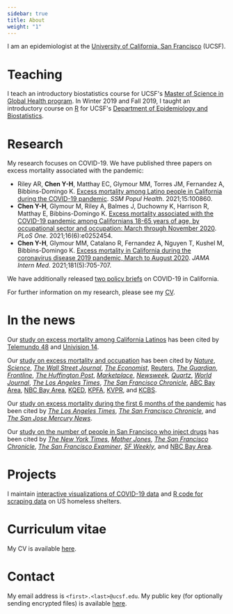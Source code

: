 ```yaml
---
sidebar: true
title: About 
weight: "1"
---
```


I am an epidemiologist at the [University of California, San Francisco](https://ucsf.edu) (UCSF).

# Teaching

I teach an introductory biostatistics course for UCSF's [Master of Science in Global Health program](https://globalhealthsciences.ucsf.edu/education/masters-program). In Winter 2019 and Fall 2019, I taught an introductory course on [R](https://r-project.org) for UCSF's [Department of Epidemiology and Biostatistics](https://epibiostat.ucsf.edu).

# Research

My research focuses on COVID-19. We have published three papers on excess mortality associated with the pandemic:

- Riley AR, **Chen Y-H**, Matthay EC, Glymour MM, Torres JM, Fernandez A, Bibbins-Domingo K. [Excess mortality among Latino people in California during the COVID-19 pandemic](https://doi.org/10.1016/j.ssmph.2021.100860). *SSM Popul Health*. 2021;15:100860.
- **Chen Y-H**, Glymour M, Riley A, Balmes J, Duchowny K, Harrison R, Matthay E, Bibbins-Domingo K. [Excess mortality associated with the COVID-19 pandemic among Californians 18-65 years of age, by occupational sector and occupation: March through November 2020](https://dx.doi.org/10.1371/journal.pone.0252454). *PLoS One*. 2021;16(6):e0252454. 
- **Chen Y-H**, Glymour MM, Catalano R, Fernandez A, Nguyen T, Kushel M, Bibbins-Domingo K. [Excess mortality in California during the coronavirus disease 2019 pandemic, March to August 2020](https://dx.doi.org/10.1001/jamainternmed.2020.7578). *JAMA Intern Med*. 2021;181(5):705-707.

We have additionally released [two policy briefs](https://epibiostat.ucsf.edu/news/california-covid-related-deaths-research-policy-briefs) on COVID-19 in California.

For further information on my research, please see my [CV](cv_yea-hung_chen.pdf).

# In the news

Our [study on excess mortality among California Latinos](https://doi.org/10.1016/j.ssmph.2021.100860) has been cited by [Telemundo 48](https://www.telemundoareadelabahia.com/noticias/local/estudio-los-latinos-son-la-comunidad-que-ha-registrado-mas-muertes-por-coronavirus/2126348/) and [Univision 14](https://www.univision.com/local/san-francisco-kdtv/estudio-revela-que-la-mayoria-de-las-muertes-por-coronavirus-en-california-han-sido-en-latinos-video).

Our [study on excess mortality and occupation](https://dx.doi.org/10.1371/journal.pone.0252454) has been cited by [*Nature*](https://www.nature.com/immersive/d41586-021-00943-x/index.html), [*Science*](press/2021_science.pdf), [*The Wall Street Journal*](https://www.wsj.com/articles/pandemic-wears-on-essential-workers-everybody-forgets-that-youre-still-on-the-front-line-11612197832), [*The Economist*](https://www.economist.com/special-report/2021/04/08/the-biggest-losers-from-covid-19), [Reuters](https://www.reuters.com/article/us-usa-economy-unemployment-idUSKBN2A128L),  [*The Guardian*](https://www.theguardian.com/us-news/2021/feb/23/california-coronavirus-vaccines-essential-workers), [*Frontline*](https://www.pbs.org/wgbh/frontline/article/undocumented-workers-farmworker-vaccine-priority-big-ag-states/), [*The Huffington Post*](https://www.huffpost.com/entry/study-finds-essential-workers-like-cooks-are-more-likely-to-die-of-covid-19_n_60103359c5b67848ee7bac4a), [*Marketplace*](https://www.marketplace.org/2021/01/27/food-workers-greatest-risk-death-pandemic-study/),  [*Newsweek*](https://www.newsweek.com/california-governor-gavin-newsom-facing-recall-effort-puts-essential-workers-risk-1564933), [*Quartz*](https://qz.com/1962493/a-new-study-shows-occupations-with-the-highest-covid-death-rates/), [*World Journal*](https://www.worldjournal.com/wj/story/121519/5215282), [*The Los Angeles Times*](https://www.latimes.com/california/story/2021-03-01/california-farmworkers-vaccine-rollout-confusion-inequities), [*The San Francisco Chronicle*](https://www.sfchronicle.com/bayarea/article/California-s-essential-workers-dying-in-greater-15893374.php), [ABC Bay Area](https://abc7news.com/coronavirus-jobs-covid-study-ucsf/9987621/), [NBC Bay Area](https://www.nbcbayarea.com/news/coronavirus/ucsf-research-shows-industries-in-which-workers-are-most-likely-to-die-from-covid/2450833/), [KQED](https://www.kqed.org/coronavirusliveupdates/science/1972411/study-shows-california-essential-workers-with-high-excess-mortality-during-pandemic), [KPFA](https://kpfa.org/episode/upfront-february-8-2021/), [KVPR](https://www.kvpr.org/post/report-during-8-months-2020-deaths-among-farm-workers-rose-40-percent), and [KCBS](https://www.radio.com/kcbsradio/news/state/which-california-jobs-have-the-highest-covid-19-death-rate).

Our [study on excess mortality during the first 6 months of the pandemic](https://dx.doi.org/10.1001/jamainternmed.2020.7578) has been cited by [*The Los Angeles Times*](https://www.latimes.com/california/story/2021-02-16/covid-19-declines-los-angeles-latinos-devastation), [*The San Francisco Chronicle*](https://www.sfchronicle.com/bayarea/article/This-is-how-many-more-Californians-died-in-15834401.php), and [*The San Jose Mercury News*](https://www.mercurynews.com/2021/01/27/40000-excess-deaths-in-2020-and-other-things-we-learned-from-california-death-data/). 

Our [study on the number of people in San Francisco who inject drugs](https://link.springer.com/article/10.1007/s10461-015-1268-7) has been cited by [*The New York Times*](https://www.nytimes.com/2017/10/05/us/california-today-a-drug-crisis-proposal.html), [*Mother Jones*](https://www.motherjones.com/environment/2017/07/opioid-epidemic-heroin-safe-injection-site-fentanyl-meth-needle/), [*The San Francisco Chronicle*](https://www.sfchronicle.com/politics/article/San-Francisco-moving-toward-opening-nation-s-12219347.php), [*The San Francisco Examiner*](https://www.sfexaminer.com/news/san-francisco-gets-serious-about-safe-injection-sites/), [*SF Weekly*](https://www.sfweekly.com/news/safe-injection-site-inches-closer-to-reality/), and [NBC Bay Area](https://www.nbcbayarea.com/news/local/supervised-injection-sites-2/190659/).

# Projects

I maintain [interactive visualizations of COVID-19 data](https://covid-19.rbind.io) and [R code for scraping data](https://github.com/yea-hung/hsd) on US homeless shelters.

# Curriculum vitae

My CV is available [here](cv_yea-hung_chen.pdf).

# Contact

My email address is `<first>.<last>@ucsf.edu`. My public key (for optionally sending encrypted files) is available [here](yea-hung_chen.asc).